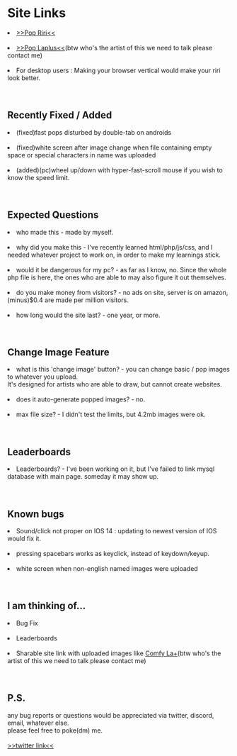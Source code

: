 <h1>Site Links</h1>

<li><a href = "http://pop-riri.click/">>>Pop Riri<<</a></li><br>
<li><a href = "http://pop-it.click?id=Laplus">>>Pop Laplus<<</a>(btw who's the artist of this we need to talk please contact me)</li><br>
<li>For desktop users : Making your browser vertical would make your riri look better.</li>
<br>
<br>
<h2>Recently Fixed / Added</h2>
<li>(fixed)fast pops disturbed by double-tab on androids</li><br>
<li>(fixed)white screen after image change when file containing empty space or special characters in name was uploaded</li><br>
<li>(added)(pc)wheel up/down with hyper-fast-scroll mouse if you wish to know the speed limit.</li><br>
<br>
<h2>Expected Questions</h2>
<li>who made this - made by myself.</li><br>
<li>why did you make this - I've recently learned html/php/js/css, and I needed whatever project to work on, in order to make my learnings stick.</li><br>
<li>would it be dangerous for my pc? - as far as I know, no. Since the whole php file is here, the ones who are able to may also figure it out themselves.</li><br>
<li>do you make money from visitors? - no ads on site, server is on amazon, (minus)$0.4 are made per million visitors.</li><br>
<li>how long would the site last? - one year, or more.</li><br>
<br>
<h2>Change Image Feature</h2>
<li>what is this 'change image' button? - you can change basic / pop images to whatever you upload.<br>
It's designed for artists who are able to draw, but cannot create websites.</li><br>
<li>does it auto-generate popped images? - no.</li><br>
<li>max file size? - I didn't test the limits, but 4.2mb images were ok.</li><br>
<br>
<h2>Leaderboards</h2>
<li>Leaderboards? - I've been working on it, but I've failed to link mysql database with main page. someday it may show up.</li><br>
<br>
<h2>Known bugs</h2>
<li>Sound/click not proper on IOS 14 : updating to newest version of IOS would fix it. </li><br>
<li>pressing spacebars works as keyclick, instead of keydown/keyup.</li><br>
<li>white screen when non-english named images were uploaded</li><br>
<br>
<h2>I am thinking of...</h2>
<li>Bug Fix</li><br>
<li>Leaderboards</li><br>
<li>Sharable site link with uploaded images like <a href = "http://pop-it.click?id=Laplus">Comfy La+</a>(btw who's the artist of this we need to talk please contact me)</li><br>
<br>
<h2>P.S.</h2>
any bug reports or questions would be appreciated via twitter, discord, email, whatever else.<br>
please feel free to poke(dm) me.<br>
<br>
<a href = "https://twitter.com/mosinori2256">>>twitter link<<</a><br>
